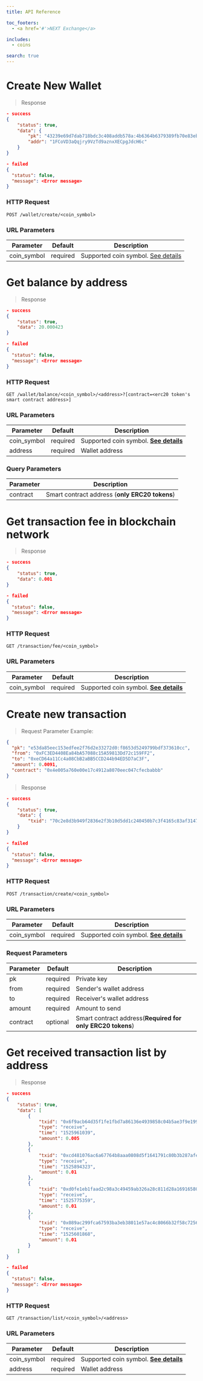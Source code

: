 ```yaml
---
title: API Reference

toc_footers:
  - <a href='#'>NEXT Exchange</a>

includes:
  - coins

search: true
---
```


# Create New Wallet

> Response

```json
- success
{
    "status": true,
    "data": {
        "pk": "43239e69d7dab718bdc3c408addb578a:4b6364b6379389fb70e83ebf45ad6878fb381fc51c07cdac1765ea647053d16a0e11db868d38bb66d1ee41977c70311eaee51b9e45d7a89f426dc3820dff97564cbf66962c6b92e82f204d595edfcc9b",
        "addr": "1FCoVD3aQqjry9VzTd9aznxXECpgJdcH6c"
    }
}

- failed
{
  "status": false,
  "message": <Error message>
}
```

### HTTP Request

`POST /wallet/create/<coin_symbol>`

### URL Parameters

Parameter | Default | Description
--------- | ------- | -----------
coin_symbol | required | Supported coin symbol. <a href="#supported-coins-list">See details</a>



# Get balance by address

> Response

```json
- success
{
    "status": true,
    "data": 20.000423
}

- failed
{
  "status": false,
  "message": <Error message>
}
```

### HTTP Request

`GET /wallet/balance/<coin_symbol>/<address>?[contract=<erc20 token's smart contract address>]`

### URL Parameters

Parameter | Default | Description
--------- | ------- | -----------
coin_symbol | required | Supported coin symbol. <a href="#supported-coins-list">**See details**</a>
address | required | Wallet address

### Query Parameters

Parameter | Description
--------- | -----------
contract | Smart contract address (**only ERC20 tokens**)


# Get transaction fee in blockchain network

> Response

```json
- success
{
    "status": true,
    "data": 0.001
}

- failed
{
  "status": false,
  "message": <Error message>
}
```

### HTTP Request

`GET /transaction/fee/<coin_symbol>`

### URL Parameters

Parameter | Default | Description
--------- | ------- | -----------
coin_symbol | required | Supported coin symbol. <a href="#supported-coins-list">**See details**</a>



# Create new transaction

> Request Parameter Example:

```json
{
  "pk": "e53da85eec153edfee2f76d2e33272d0:f8653d5249799bdf373610cc",
  "from": "0xFC3ED4408Ea84bA57088c15A59813Dd72c159FF2",
  "to": "0xeCD64a11Cc4a08CbB2aBB5CCD244b94ED5D7aC3F",
  "amount": 0.0091,
  "contract": "0x4e005a760e00e17c4912a8070eec047cfecbabbb"
}
```

> Response

```json
- success
{
    "status": true,
    "data": {
        "txid": "70c2e8d3b949f2836e2f3b10d5dd1c240450b7c3f4165c83af314701b005bae6"
    }
}

- failed
{
  "status": false,
  "message": <Error message>
}
```

### HTTP Request

`POST /transaction/create/<coin_symbol>`

### URL Parameters

Parameter | Default | Description
--------- | ------- | -----------
coin_symbol | required | Supported coin symbol. <a href="#supported-coins-list">**See details**</a>

### Request Parameters

Parameter | Default | Description
--------- | ------- | -----------
pk | required | Private key
from | required | Sender's wallet address
to | required | Receiver's wallet address
amount | required | Amount to send
contract | optional | Smart contract address(**Required for only ERC20 tokens**)



# Get received transaction list by address

> Response

```json
- success
{
    "status": true,
    "data": [
        {
            "txid": "0x6f9acb64d35f1fe1fbd7a86136e4939858c04b5ae3f9e1991a709d3b59efd8d5",
            "type": "receive",
            "time": "1525961039",
            "amount": 0.005
        },
        {
            "txid": "0xcd481076ac6a67764b8aaa0808d5f1641791c80b3b287afe7cf478266c045df0",
            "type": "receive",
            "time": "1525894323",
            "amount": 0.01
        },
        {
            "txid": "0xd0fe1eb1faad2c98a3c49459ab326a28c811d28a16916580fde5162cc3718629",
            "type": "receive",
            "time": "1525775359",
            "amount": 0.01
        },
        {
            "txid": "0x089ac299fca67593ba3eb38011e57ac4c8066b32f58c725609e309dec7642b05",
            "type": "receive",
            "time": "1525601868",
            "amount": 0.01
        }
    ]
}

- failed
{
  "status": false,
  "message": <Error message>
}
```

### HTTP Request

`GET /transaction/list/<coin_symbol>/<address>`

### URL Parameters

Parameter | Default | Description
--------- | ------- | -----------
coin_symbol | required | Supported coin symbol. <a href="#supported-coins-list">**See details**</a>
address | required | Wallet address
